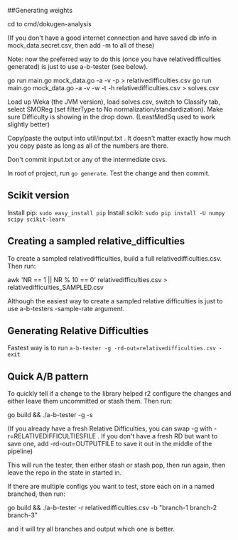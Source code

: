 ##Generating weights

cd to cmd/dokugen-analysis

(If you don't have a good internet connection and have saved db info in mock_data.secret.csv, then add -m to all of these)

Note: now the preferred way to do this (once you have relativedifficulties generated) is just to use a-b-tester (see below).

go run main.go mock_data.go -a -v -p > relativedifficulties.csv
go run main.go mock_data.go -a -v -w -t -h relativedifficulties.csv > solves.csv

Load up Weka (the JVM version), load solves.csv, switch to Classify tab, select SMOReg (set filterType to No normalization/standardization). Make sure Difficulty is showing in the drop down. (LeastMedSq used to work slightly better)

Copy/paste the output into util/input.txt . It doesn't matter exactly how much you copy paste as long as all of the numbers are there.

Don't commit input.txt or any of the intermediate csvs.

In root of project, run `go generate`. Test the change and then commit.


## Scikit version

Install pip: `sudo easy_install pip`
Install scikit: `sudo pip install -U numpy scipy scikit-learn`

## Creating a sampled relative_difficulties

To create a sampled relativedifficulties, build a full relativedifficulties.csv. Then run:

awk 'NR == 1 || NR % 10 == 0' relativedifficulties.csv > relativedifficulties_SAMPLED.csv

Although the easiest way to create a sampled relative difficulties is just to use a-b-testers -sample-rate argument.

## Generating Relative Difficulties

Fastest way is to run `a-b-tester -g -rd-out=relativedifficulties.csv -exit`

## Quick A/B pattern

To quickly tell if a change to the library helped r2 configure the changes and either leave them uncommitted or stash them. Then run:

go build && ./a-b-tester -g -s

(If you already have a fresh Relative Difficulties, you can swap -g with -r=RELATIVEDIFFICULTIESFILE . If you don't have a fresh RD but want to save one, add -rd-out=OUTPUTFILE to save it out in the middle of the pipeline)

This will run the tester, then either stash or stash pop, then run again, then leave the repo in the state in started in.

If there are multiple configs you want to test, store each on in a named branched, then run:

go build && ./a-b-tester -r relativedifficulties.csv -b "branch-1 branch-2 branch-3"

and it will try all branches and output which one is better.

